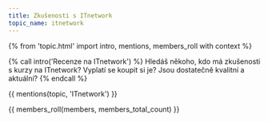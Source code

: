```yaml
---
title: Zkušenosti s ITnetwork
topic_name: itnetwork
---
```

{% from 'topic.html' import intro, mentions, members_roll with context %}

{% call intro('Recenze na ITnetwork') %}
  Hledáš někoho, kdo má zkušenosti s kurzy na ITnetwork? Vyplatí se koupit si je? Jsou dostatečně kvalitní a aktuální?
{% endcall %}

{{ mentions(topic, 'ITnetwork') }}

{{ members_roll(members, members_total_count) }}

